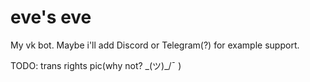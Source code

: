 # eve's eve
My vk bot.
Maybe i'll add Discord or Telegram(?) for example support.

TODO: trans rights pic(why not? \_(ツ)_/¯ )
